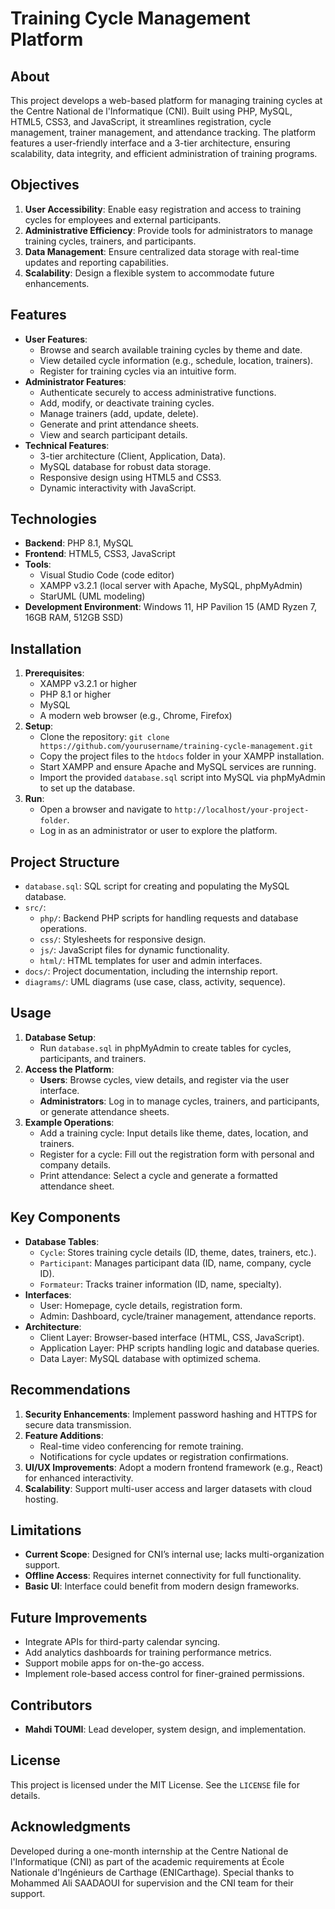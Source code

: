 # Training Cycle Management Platform

## About
This project develops a web-based platform for managing training cycles at the Centre National de l'Informatique (CNI). Built using PHP, MySQL, HTML5, CSS3, and JavaScript, it streamlines registration, cycle management, trainer management, and attendance tracking. The platform features a user-friendly interface and a 3-tier architecture, ensuring scalability, data integrity, and efficient administration of training programs.

## Objectives
1. **User Accessibility**: Enable easy registration and access to training cycles for employees and external participants.
2. **Administrative Efficiency**: Provide tools for administrators to manage training cycles, trainers, and participants.
3. **Data Management**: Ensure centralized data storage with real-time updates and reporting capabilities.
4. **Scalability**: Design a flexible system to accommodate future enhancements.

## Features
- **User Features**:
  - Browse and search available training cycles by theme and date.
  - View detailed cycle information (e.g., schedule, location, trainers).
  - Register for training cycles via an intuitive form.
- **Administrator Features**:
  - Authenticate securely to access administrative functions.
  - Add, modify, or deactivate training cycles.
  - Manage trainers (add, update, delete).
  - Generate and print attendance sheets.
  - View and search participant details.
- **Technical Features**:
  - 3-tier architecture (Client, Application, Data).
  - MySQL database for robust data storage.
  - Responsive design using HTML5 and CSS3.
  - Dynamic interactivity with JavaScript.

## Technologies
- **Backend**: PHP 8.1, MySQL
- **Frontend**: HTML5, CSS3, JavaScript
- **Tools**:
  - Visual Studio Code (code editor)
  - XAMPP v3.2.1 (local server with Apache, MySQL, phpMyAdmin)
  - StarUML (UML modeling)
- **Development Environment**: Windows 11, HP Pavilion 15 (AMD Ryzen 7, 16GB RAM, 512GB SSD)

## Installation
1. **Prerequisites**:
   - XAMPP v3.2.1 or higher
   - PHP 8.1 or higher
   - MySQL
   - A modern web browser (e.g., Chrome, Firefox)
2. **Setup**:
   - Clone the repository: `git clone https://github.com/yourusername/training-cycle-management.git`
   - Copy the project files to the `htdocs` folder in your XAMPP installation.
   - Start XAMPP and ensure Apache and MySQL services are running.
   - Import the provided `database.sql` script into MySQL via phpMyAdmin to set up the database.
3. **Run**:
   - Open a browser and navigate to `http://localhost/your-project-folder`.
   - Log in as an administrator or user to explore the platform.

## Project Structure
- `database.sql`: SQL script for creating and populating the MySQL database.
- `src/`:
  - `php/`: Backend PHP scripts for handling requests and database operations.
  - `css/`: Stylesheets for responsive design.
  - `js/`: JavaScript files for dynamic functionality.
  - `html/`: HTML templates for user and admin interfaces.
- `docs/`: Project documentation, including the internship report.
- `diagrams/`: UML diagrams (use case, class, activity, sequence).

## Usage
1. **Database Setup**:
   - Run `database.sql` in phpMyAdmin to create tables for cycles, participants, and trainers.
2. **Access the Platform**:
   - **Users**: Browse cycles, view details, and register via the user interface.
   - **Administrators**: Log in to manage cycles, trainers, and participants, or generate attendance sheets.
3. **Example Operations**:
   - Add a training cycle: Input details like theme, dates, location, and trainers.
   - Register for a cycle: Fill out the registration form with personal and company details.
   - Print attendance: Select a cycle and generate a formatted attendance sheet.

## Key Components
- **Database Tables**:
  - `Cycle`: Stores training cycle details (ID, theme, dates, trainers, etc.).
  - `Participant`: Manages participant data (ID, name, company, cycle ID).
  - `Formateur`: Tracks trainer information (ID, name, specialty).
- **Interfaces**:
  - User: Homepage, cycle details, registration form.
  - Admin: Dashboard, cycle/trainer management, attendance reports.
- **Architecture**:
  - Client Layer: Browser-based interface (HTML, CSS, JavaScript).
  - Application Layer: PHP scripts handling logic and database queries.
  - Data Layer: MySQL database with optimized schema.

## Recommendations
1. **Security Enhancements**: Implement password hashing and HTTPS for secure data transmission.
2. **Feature Additions**:
   - Real-time video conferencing for remote training.
   - Notifications for cycle updates or registration confirmations.
3. **UI/UX Improvements**: Adopt a modern frontend framework (e.g., React) for enhanced interactivity.
4. **Scalability**: Support multi-user access and larger datasets with cloud hosting.

## Limitations
- **Current Scope**: Designed for CNI’s internal use; lacks multi-organization support.
- **Offline Access**: Requires internet connectivity for full functionality.
- **Basic UI**: Interface could benefit from modern design frameworks.

## Future Improvements
- Integrate APIs for third-party calendar syncing.
- Add analytics dashboards for training performance metrics.
- Support mobile apps for on-the-go access.
- Implement role-based access control for finer-grained permissions.

## Contributors
- **Mahdi TOUMI**: Lead developer, system design, and implementation.

## License
This project is licensed under the MIT License. See the `LICENSE` file for details.

## Acknowledgments
Developed during a one-month internship at the Centre National de l'Informatique (CNI) as part of the academic requirements at École Nationale d'Ingénieurs de Carthage (ENICarthage). Special thanks to Mohammed Ali SAADAOUI for supervision and the CNI team for their support.